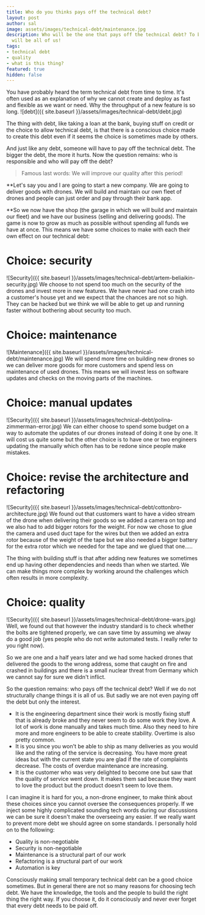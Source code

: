 ```yaml
---
title: Who do you thinks pays off the technical debt?
layout: post
author: sal
image: assets/images/technical-debt/maintenance.jpg
description: Who will be the one that pays off the technical debt? To be honest it
  will be all of us!
tags:
- technical debt
- quality
- what is this thing?
featured: true
hidden: false
---
```


You have probably heard the term technical debt from time to time. It's often used as an explanation of why we cannot create and deploy as fast and flexible as we want or need. Why the throughput of a new feature is so long. 
![debt]({{ site.baseurl }}/assets/images/technical-debt/debt.jpg)

The thing with debt, like taking a loan at the bank, buying stuff on credit or the choice to allow technical debt, is that there is a conscious choice made to create this debt even if it seems the choice is sometimes made by others.

And just like any debt, someone will have to pay off the technical debt. The bigger the debt, the more it hurts. Now the question remains: who is responsible and who will pay off the debt?

> Famous last words: We will improve our quality after this period!

**Let's say you and I are going to start a new company. We are going to deliver goods with drones. We will build and maintain our own fleet of drones and people can just order and pay through their bank app.

**So we now have the shop (the garage in which we will build and maintain our fleet) and we have our business (selling and delivering goods). The game is now to grow as much as possible without spending all funds we have at once. This means we have some choices to make with each their own effect on our technical debt:


# Choice: security
![Security]({{ site.baseurl }}/assets/images/technical-debt/artem-beliaikin-security.jpg)
We choose to not spend too much on the security of the drones and invest more in new features. We have never had one crash into a customer's house yet and we expect that the chances are not so high. They can be hacked but we think we will be able to get up and running faster without bothering about security too much.

# Choice: maintenance
![Maintenance]({{ site.baseurl }}/assets/images/technical-debt/maintenance.jpg)
We will spend more time on building new drones so we can deliver more goods for more customers and spend less on maintenance of used drones. This means we will invest less on software updates and checks on the moving parts of the machines.

# Choice: manual updates
![Security]({{ site.baseurl }}/assets/images/technical-debt/polina-zimmerman-error.jpg)
We can either choose to spend some budget on a way to automate the updates of our drones instead of doing it one by one. It will cost us quite some but the other choice is to have one or two engineers updating the manually which often has to be redone since people make mistakes.

# Choice: revise the architecture and refactoring
![Security]({{ site.baseurl }}/assets/images/technical-debt/cottonbro-architecture.jpg)
We found out that customers want to have a video stream of the drone when delivering their goods so we added a camera on top and we also had to add bigger rotors for the weight. For now we chose to glue the camera and used duct tape for the wires but then we added an extra rotor because of the weight of the tape but we also needed a bigger battery for the extra rotor which we needed for the tape and we glued that one…..

The thing with building stuff is that after adding new features we sometimes end up having other dependencies and needs than when we started. We can make things more complex by working around the challenges which often results in more complexity.

# Choice: quality
![Security]({{ site.baseurl }}/assets/images/technical-debt/drone-wars.jpg)
Well, we found out that however the industry standard is to check whether the bolts are tightened properly, we can save time by assuming we alway do a good job (yes people who do not write automated tests. I really refer to you right now). 

So we are one and a half years later and we had some hacked drones that delivered the goods to the wrong address, some that caught on fire and crashed in buildings and there is a small nuclear threat from Germany which we cannot say for sure we didn't inflict. 

So the question remains: who pays off the technical debt?
Well if we do not structurally change things it is all of us. But sadly we are not even paying off the debt but only the interest. 

* It is the engineering department since their work is mostly fixing stuff that is already broke and they never seem to do some work they love. A lot of work is done manually and takes much time. Also they need to hire more and more engineers to be able to create stability. Overtime is also pretty common.
* It is you since you won't be able to ship as many deliveries as you would like and the rating of the service is decreasing. You have more great ideas but with the current state you are glad if the rate of complaints decrease. The costs of overdue maintenance are increasing.
* It is the customer who was very delighted to become one but saw that the quality of service went down. It makes them sad because they want to love the product but the product doesn't seem to love them.


I can imagine it is hard for you, a non-drone engineer, to make think about these choices since you cannot oversee the consequences properly. If we inject some highly complicated sounding tech words during our discussions we can be sure it doesn't make the overseeing any easier. If we really want to prevent more debt we should agree on some standards. I personally hold on to the following:
* Quality is non-negotiable
* Security is non-negotiable
* Maintenance is a structural part of our work
* Refactoring is a structural part of our work
* Automation is key


Consciously making small temporary technical debt can be a good choice sometimes. But in general there are not so many reasons for choosing tech debt. We have the knowledge, the tools and the people to build the right thing the right way. If you choose it, do it consciously and never ever forget that every debt needs to be paid off.
